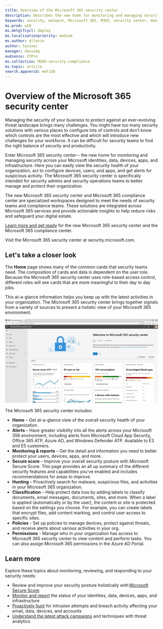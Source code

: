 ```yaml
---
title: Overview of the Microsoft 365 security center
description: Describes the new home for monitoring and managing security across your Microsoft identities, data, devices, and apps.
keywords: security, malware, Microsoft 365, M365, security center, monitor, report, identities, data, devices, apps
ms.prod: w10
ms.mktglfcycl: deploy
ms.localizationpriority: medium
ms.author: ellevin
author: levinec
manager: dansimp
audience: ITPro
ms.collection: M365-security-compliance  
ms.topic: article
search.appverid: met150
---
```


# Overview of the Microsoft 365 security center

Managing the security of your business to protect against an ever-evolving threat landscape brings many challenges. You might have too many security solutions with various places to configure lots of controls and don’t know which controls are the most effective and which will introduce new challenges for your workforce. It can be difficult for security teams to find the right balance of security and productivity.

Enter Microsoft 365 security center-- the new home for monitoring and managing security across your Microsoft identities, data, devices, apps, and infrastructure. Here you can easily view the security health of your organization, act to configure devices, users, and apps, and get alerts for suspicious activity. The Microsoft 365 security center is specifically intended for security admins and security operations teams to better manage and protect their organization.

The new Microsoft 365 security center and Microsoft 365 compliance center are specialized workspaces designed to meet the needs of security teams and compliance teams. These solutions are integrated across Microsoft 365 services and provide actionable insights to help reduce risks and safeguard your digital estate.

[Learn more and get ready](https://docs.microsoft.com/en-us/office365/securitycompliance/microsoft-security-and-compliance) for the new Microsoft 365 security center and the Microsoft 365 compliance center.

Visit the Microsoft 365 security center at security.microsoft.com.  

## Let's take a closer look

The **Home** page shows many of the common cards that security teams need. The composition of cards and data is dependent on the user role. Because the Microsoft 365 security center uses role-based access control, different roles will see cards that are more meaningful to their day to day jobs.  

This at-a-glance information helps you keep up with the latest activities in your organization. The Microsoft 365 security center brings together signals from a variety of sources to present a holistic view of your Microsoft 365 environment.

![Microsoft 365 security homepage](./media/security-docs/home.jpg)

The Microsoft 365 security center includes:

* **Home** – Get at-a-glance view of the overall security health of your organization.
* **Alerts** – Have greater visibility into all the alerts across your Microsoft 356 environment, including alerts from Microsoft Cloud App Security, Office 365 ATP, Azure AD, and Windows Defender ATP. Available to E3 and E5 customers.  
* **Monitoring & reports** – Get the detail and information you need to better protect your users, devices, apps, and more. 
* **Secure score** – Improve your overall security posture with Microsoft Secure Score. This page provides an all up summary of the different security features and capabilities you’ve enabled and includes recommendations for areas to improve.
* **Hunting** – Proactively search for malware, suspicious files, and activities in your Microsoft 365 organization.
* **Classification** – Help protect data loss by adding labels to classify documents, email messages, documents, sites, and more. When a label is applied (automatically or by the user), the content or site is protected based on the settings you choose. For example, you can create labels that encrypt files, add content marking, and control user access to specific sites.
* **Policies** - Set up policies to manage devices, protect against threats, and receive alerts about various activities in your org.
* **Permissions** - Manage who in your organization has access to Microsoft 365 security center to view content and perform tasks. You can also assign Microsoft 365 permissions in the Azure AD Portal.

## Learn more

Explore these topics about monitoring, reviewing, and responding to your security needs:

* Review and improve your security posture holistically with [Microsoft Secure Score](microsoft-secure-score.md)
* [Monitor and report](monitoring-and-reporting.md) the status of your identities, data, devices, apps, and infrastructure
* [Proactively hunt](hunting.md) for intrusion attempts and breach activity affecting your email, data, devices, and accounts
* [Understand the latest attack campaigns](latest-attack-campaigns.md) and techniques with threat analytics
